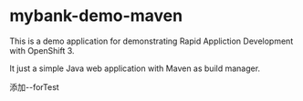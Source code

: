 # mybank-demo-maven

This is a demo application for demonstrating Rapid Appliction Development with OpenShift 3.

It just a simple Java web application with Maven as build manager.

添加--forTest